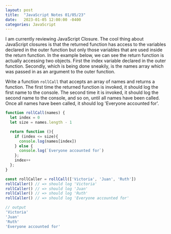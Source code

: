 ```yaml
---
layout: post
title:  "JavaScript Notes 01/05/23"
date:   2023-01-05 12:00:00 -0400
categories: JavaScript
---
```

I am currently reviewing JavaScript Closure. The cool thing about JavaScript
closures is that the returned function has access to the variables declared in
the outer function but only those variables that are used inside the return
function. In the example below, we can see the return function is actually
accessing two objects. First the index variable declared in the outer function. Secondly, which is being done sneakily, is the names array which was passed in as an argument to the outer function.


Write a function `rollCall` that accepts an array of names and returns a function.
The first time the returned function is invoked, it should log the first name to
the console. The second time it is invoked, it should log the second name to the
console, and so on, until all names have been called. Once all names have been
called, it should log 'Everyone accounted for'.

```JavaScript
function rollCall(names) {
  let index = 0
  let size = names.length - 1

  return function (){
    if (index <= size){
      console.log(names[index])
    } else {
      console.log(`Everyone accounted for`)
    };
    index++
  };
}

const rollCaller = rollCall(['Victoria', 'Juan', 'Ruth'])
rollCaller() // => should log 'Victoria'
rollCaller() // => should log 'Juan'
rollCaller() // => should log 'Ruth'
rollCaller() // => should log 'Everyone accounted for'

// output
'Victoria'
'Juan'
'Ruth'
'Everyone accounted for'
```
